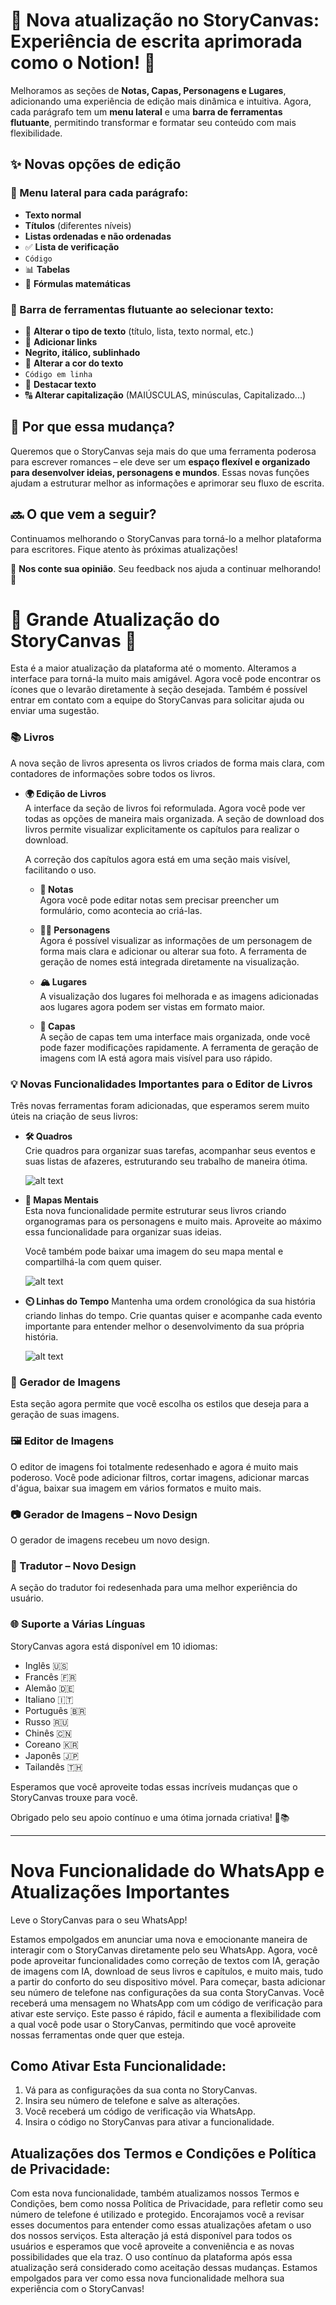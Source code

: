 # 🚀 Nova atualização no StoryCanvas: Experiência de escrita aprimorada como o Notion! 🎉  

Melhoramos as seções de **Notas, Capas, Personagens e Lugares**, adicionando uma experiência de edição mais dinâmica e intuitiva. Agora, cada parágrafo tem um **menu lateral** e uma **barra de ferramentas flutuante**, permitindo transformar e formatar seu conteúdo com mais flexibilidade.  

## ✨ Novas opções de edição  

### 🔹 Menu lateral para cada parágrafo:  
- **Texto normal**  
- **Títulos** (diferentes níveis)  
- **Listas ordenadas e não ordenadas**  
- ✅ **Lista de verificação**  
- ``` Código ```  
- 📊 **Tabelas**  
- 🧮 **Fórmulas matemáticas**  

### 🔹 Barra de ferramentas flutuante ao selecionar texto:  
- 🔄 **Alterar o tipo de texto** (título, lista, texto normal, etc.)  
- 🔗 **Adicionar links**  
- **Negrito, itálico, sublinhado**  
- 🎨 **Alterar a cor do texto**  
- `Código em linha`  
- 🔖 **Destacar texto**  
- 🔠 **Alterar capitalização** (MAIÚSCULAS, minúsculas, Capitalizado...)  

## 🎯 Por que essa mudança?  
Queremos que o StoryCanvas seja mais do que uma ferramenta poderosa para escrever romances – ele deve ser um **espaço flexível e organizado para desenvolver ideias, personagens e mundos**. Essas novas funções ajudam a estruturar melhor as informações e aprimorar seu fluxo de escrita.  

## 🔜 O que vem a seguir?  
Continuamos melhorando o StoryCanvas para torná-lo a melhor plataforma para escritores. Fique atento às próximas atualizações!  

💬 **Nos conte sua opinião**. Seu feedback nos ajuda a continuar melhorando! 🚀  


# 🌟 Grande Atualização do StoryCanvas 🌟

Esta é a maior atualização da plataforma até o momento.
Alteramos a interface para torná-la muito mais amigável. Agora você pode encontrar os ícones que o levarão diretamente à seção desejada. Também é possível entrar em contato com a equipe do StoryCanvas para solicitar ajuda ou enviar uma sugestão.

### 📚 Livros

A nova seção de livros apresenta os livros criados de forma mais clara, com contadores de informações sobre todos os livros.

- **🌍 Edição de Livros**  
  A interface da seção de livros foi reformulada. Agora você pode ver todas as opções de maneira mais organizada. A seção de download dos livros permite visualizar explicitamente os capítulos para realizar o download.
  
  A correção dos capítulos agora está em uma seção mais visível, facilitando o uso.

  - **📑 Notas**  
    Agora você pode editar notas sem precisar preencher um formulário, como acontecia ao criá-las.

  - **👨‍🎨 Personagens**  
    Agora é possível visualizar as informações de um personagem de forma mais clara e adicionar ou alterar sua foto. A ferramenta de geração de nomes está integrada diretamente na visualização.

  - **🏔️ Lugares**  
    A visualização dos lugares foi melhorada e as imagens adicionadas aos lugares agora podem ser vistas em formato maior.

  - **🎄 Capas**  
    A seção de capas tem uma interface mais organizada, onde você pode fazer modificações rapidamente. A ferramenta de geração de imagens com IA está agora mais visível para uso rápido.

### 💡 Novas Funcionalidades Importantes para o Editor de Livros
Três novas ferramentas foram adicionadas, que esperamos serem muito úteis na criação de seus livros:

- **🛠️ Quadros**  
  Crie quadros para organizar suas tarefas, acompanhar seus eventos e suas listas de afazeres, estruturando seu trabalho de maneira ótima.

  ![alt text](https://raw.githubusercontent.com/kimvex/storycanvas-blog-info/refs/heads/main/imgs/Imagen%20board.webp.webp)

- **🏰 Mapas Mentais**  
  Esta nova funcionalidade permite estruturar seus livros criando organogramas para os personagens e muito mais. Aproveite ao máximo essa funcionalidade para organizar suas ideias.
  
  Você também pode baixar uma imagem do seu mapa mental e compartilhá-la com quem quiser.

  ![alt text](https://raw.githubusercontent.com/kimvex/storycanvas-blog-info/refs/heads/main/imgs/Mapa%20mental.webp.webp)

- **⏲️ Linhas do Tempo**
  Mantenha uma ordem cronológica da sua história criando linhas do tempo. Crie quantas quiser e acompanhe cada evento importante para entender melhor o desenvolvimento da sua própria história.

  ![alt text](https://raw.githubusercontent.com/kimvex/storycanvas-blog-info/refs/heads/main/imgs/timeline.webp.webp)

### 🌟 Gerador de Imagens
Esta seção agora permite que você escolha os estilos que deseja para a geração de suas imagens.

### 🖼️ Editor de Imagens
O editor de imagens foi totalmente redesenhado e agora é muito mais poderoso. Você pode adicionar filtros, cortar imagens, adicionar marcas d'água, baixar sua imagem em vários formatos e muito mais.

### 📷 Gerador de Imagens – Novo Design
O gerador de imagens recebeu um novo design.

### 💬 Tradutor – Novo Design
A seção do tradutor foi redesenhada para uma melhor experiência do usuário.

### 🌐 Suporte a Várias Línguas
StoryCanvas agora está disponível em 10 idiomas:

- Inglês 🇺🇸
- Francês 🇫🇷
- Alemão 🇩🇪
- Italiano 🇮🇹
- Português 🇧🇷
- Russo 🇷🇺
- Chinês 🇨🇳
- Coreano 🇰🇷
- Japonês 🇯🇵
- Tailandês 🇹🇭

Esperamos que você aproveite todas essas incríveis mudanças que o StoryCanvas trouxe para você.

Obrigado pelo seu apoio contínuo e uma ótima jornada criativa! 🌱📚

---
# Nova Funcionalidade do WhatsApp e Atualizações Importantes

Leve o StoryCanvas para o seu WhatsApp!

Estamos empolgados em anunciar uma nova e emocionante maneira de interagir com o StoryCanvas diretamente pelo seu WhatsApp. Agora, você pode aproveitar funcionalidades como correção de textos com IA, geração de imagens com IA, download de seus livros e capítulos, e muito mais, tudo a partir do conforto do seu dispositivo móvel. Para começar, basta adicionar seu número de telefone nas configurações da sua conta StoryCanvas. Você receberá uma mensagem no WhatsApp com um código de verificação para ativar este serviço. Este passo é rápido, fácil e aumenta a flexibilidade com a qual você pode usar o StoryCanvas, permitindo que você aproveite nossas ferramentas onde quer que esteja.

## Como Ativar Esta Funcionalidade:

1. Vá para as configurações da sua conta no StoryCanvas.
2. Insira seu número de telefone e salve as alterações.
3. Você receberá um código de verificação via WhatsApp.
4. Insira o código no StoryCanvas para ativar a funcionalidade.

## Atualizações dos Termos e Condições e Política de Privacidade:

Com esta nova funcionalidade, também atualizamos nossos Termos e Condições, bem como nossa Política de Privacidade, para refletir como seu número de telefone é utilizado e protegido. Encorajamos você a revisar esses documentos para entender como essas atualizações afetam o uso dos nossos serviços. Esta alteração já está disponível para todos os usuários e esperamos que você aproveite a conveniência e as novas possibilidades que ela traz. O uso contínuo da plataforma após essa atualização será considerado como aceitação dessas mudanças. Estamos empolgados para ver como essa nova funcionalidade melhora sua experiência com o StoryCanvas!